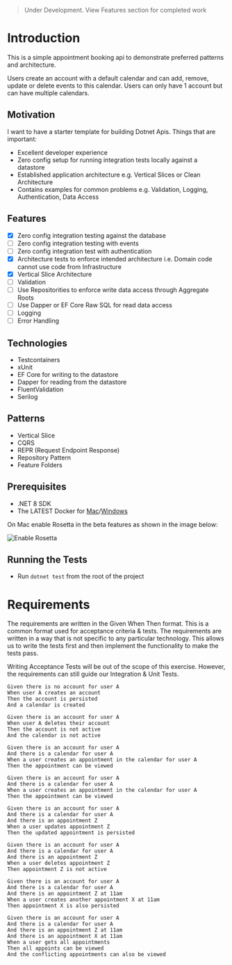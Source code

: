 > Under Development. View Features section for completed work

# Introduction

This is a simple appointment booking api to demonstrate preferred patterns and architecture.

Users create an account with a default calendar and can add, remove, update or delete events to this calendar.
Users can only have 1 account but can have multiple calendars.

## Motivation
I want to have a starter template for building Dotnet Apis. Things that are important:
- Excellent developer experience
- Zero config setup for running integration tests locally against a datastore
- Established application architecture e.g. Vertical Slices or Clean Architecture
- Contains examples for common problems e.g. Validation, Logging, Authentication, Data Access

## Features
- [x] Zero config integration testing against the database
- [ ] Zero config integration testing with events
- [ ] Zero config integration test with authentication
- [x] Architecture tests to enforce intended architecture i.e. Domain code cannot use code from Infrastructure
- [x] Vertical Slice Architecture
- [ ] Validation
- [ ] Use Repositorities to enforce write data access through Aggregate Roots
- [ ] Use Dapper or EF Core Raw SQL for read data access
- [ ] Logging
- [ ] Error Handling

## Technologies
- Testcontainers
- xUnit
- EF Core for writing to the datastore
- Dapper for reading from the datastore
- FluentValidation
- Serilog

## Patterns
- Vertical Slice
- CQRS
- REPR (Request Endpoint Response)
- Repository Pattern
- Feature Folders

## Prerequisites

- .NET 8 SDK
- The LATEST Docker
  for [Mac](https://docs.docker.com/desktop/install/mac-install/)/[Windows](https://docs.docker.com/desktop/install/windows-install/)

On Mac enable Rosetta in the beta features as shown in the image below:

![Enable Rosetta](./imgs/dockerForMac.png)

## Running the Tests

- Run `dotnet test` from the root of the project

# Requirements

The requirements are written in the Given When Then format. This is a common format used
for acceptance criteria & tests. The requirements are written in a way that is not specific to any
particular technology. This allows us to write the tests first and then implement the
functionality to make the tests pass.

Writing Acceptance Tests will be out of the scope of this exercise. However, the requirements
can still guide our Integration & Unit Tests.

```
Given there is no account for user A
When user A creates an account
Then the account is persisted
And a calendar is created
```

```
Given there is an account for user A
When user A deletes their account
Then the account is not active
And the calendar is not active
```

```
Given there is an account for user A
And there is a calendar for user A
When a user creates an appointment in the calendar for user A
Then the appointment can be viewed
```

```
Given there is an account for user A
And there is a calendar for user A
When a user creates an appointment in the calendar for user A
Then the appointment can be viewed
```

```
Given there is an account for user A
And there is a calendar for user A
And there is an appointment Z
When a user updates appointment Z
Then the updated appointment is persisted
```

```
Given there is an account for user A
And there is a calendar for user A
And there is an appointment Z
When a user deletes appointment Z
Then appointment Z is not active
```

```
Given there is an account for user A
And there is a calendar for user A
And there is an appointment Z at 11am
When a user creates another appointment X at 11am
Then appointment X is also persisted
```

```
Given there is an account for user A
And there is a calendar for user A
And there is an appointment Z at 11am
And there is an appointment X at 11am
When a user gets all appointments
Then all appoints can be viewed
And the conflicting appointments can also be viewed
```

